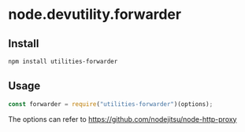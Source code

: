 # node.devutility.forwarder

## Install

``` bash
npm install utilities-forwarder
```

## Usage

``` javascript
const forwarder = require("utilities-forwarder")(options);
```

The options can refer to <https://github.com/nodejitsu/node-http-proxy>
